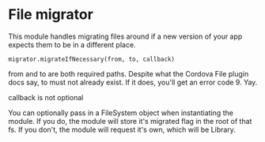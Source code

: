 # File migrator

This module handles migrating files around if a new version of your app expects them to be in a different place.

```migrator.migrateIfNecessary(from, to, callback)```

from and to are both required paths. Despite what the Cordova File plugin docs say, to must not already exist. If it does, you'll get an error code 9. Yay.

callback is not optional

You can optionally pass in a FileSystem object when instantiating the module. If you do, the module will store it's migrated flag in the root of that fs. If you don't, the module will request it's own, which will be Library.
